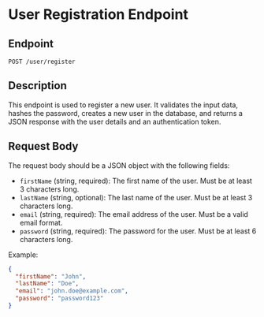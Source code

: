 # User Registration Endpoint

## Endpoint
`POST /user/register`

## Description
This endpoint is used to register a new user. It validates the input data, hashes the password, creates a new user in the database, and returns a JSON response with the user details and an authentication token.

## Request Body
The request body should be a JSON object with the following fields:
- `firstName` (string, required): The first name of the user. Must be at least 3 characters long.
- `lastName` (string, optional): The last name of the user. Must be at least 3 characters long.
- `email` (string, required): The email address of the user. Must be a valid email format.
- `password` (string, required): The password for the user. Must be at least 6 characters long.

Example:
```json
{
  "firstName": "John",
  "lastName": "Doe",
  "email": "john.doe@example.com",
  "password": "password123"
}